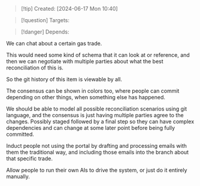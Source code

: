 
>[!tip] Created: [2024-06-17 Mon 10:40]

>[!question] Targets: 

>[!danger] Depends: 

We can chat about a certain gas trade.

This would need some kind of schema that it can look at or reference, and then we can negotiate with multiple parties about what the best reconciliation of this is.

So the git history of this item is viewable by all.

The consensus can be shown in colors too, where people can commit depending on other things, when something else has happened.

We should be able to model all possible reconciliation scenarios using git language, and the consensus is just having multiple parties agree to the changes.  Possibly staged followed by a final step so they can have complex dependencies and can change at some later point before being fully committed.

Induct people not using the portal by drafting and processing emails with them the traditional way, and including those emails into the branch about that specific trade.

Allow people to run their own AIs to drive the system, or just do it entirely manually.